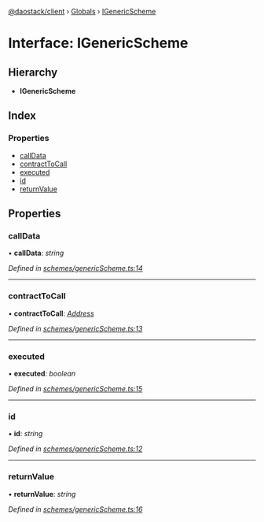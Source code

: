 [@daostack/client](../README.md) › [Globals](../globals.md) › [IGenericScheme](igenericscheme.md)

# Interface: IGenericScheme

## Hierarchy

* **IGenericScheme**

## Index

### Properties

* [callData](igenericscheme.md#calldata)
* [contractToCall](igenericscheme.md#contracttocall)
* [executed](igenericscheme.md#executed)
* [id](igenericscheme.md#id)
* [returnValue](igenericscheme.md#returnvalue)

## Properties

###  callData

• **callData**: *string*

*Defined in [schemes/genericScheme.ts:14](https://github.com/daostack/client/blob/a73e635/src/schemes/genericScheme.ts#L14)*

___

###  contractToCall

• **contractToCall**: *[Address](../globals.md#address)*

*Defined in [schemes/genericScheme.ts:13](https://github.com/daostack/client/blob/a73e635/src/schemes/genericScheme.ts#L13)*

___

###  executed

• **executed**: *boolean*

*Defined in [schemes/genericScheme.ts:15](https://github.com/daostack/client/blob/a73e635/src/schemes/genericScheme.ts#L15)*

___

###  id

• **id**: *string*

*Defined in [schemes/genericScheme.ts:12](https://github.com/daostack/client/blob/a73e635/src/schemes/genericScheme.ts#L12)*

___

###  returnValue

• **returnValue**: *string*

*Defined in [schemes/genericScheme.ts:16](https://github.com/daostack/client/blob/a73e635/src/schemes/genericScheme.ts#L16)*

